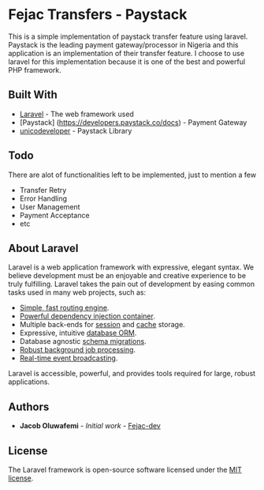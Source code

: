 # Fejac Transfers - Paystack

This is a simple implementation of paystack transfer feature using laravel.
Paystack is the leading payment gateway/processor in Nigeria and this application is an implementation of their transfer feature.
I choose to use laravel for this implementation because it is one of the best and powerful PHP framework.


## Built With

* [Laravel](https://laravel.com/docs) - The web framework used
* [Paystack] (https://developers.paystack.co/docs) - Payment Gateway
* [unicodeveloper](https://github.com/unicodeveloper/laravel-paystack) - Paystack Library




## Todo
There are alot of functionalities left to be implemented, just to mention a few
- Transfer Retry
- Error Handling
- User Management
- Payment Acceptance
- etc


## About Laravel

Laravel is a web application framework with expressive, elegant syntax. We believe development must be an enjoyable and creative experience to be truly fulfilling. Laravel takes the pain out of development by easing common tasks used in many web projects, such as:

- [Simple, fast routing engine](https://laravel.com/docs/routing).
- [Powerful dependency injection container](https://laravel.com/docs/container).
- Multiple back-ends for [session](https://laravel.com/docs/session) and [cache](https://laravel.com/docs/cache) storage.
- Expressive, intuitive [database ORM](https://laravel.com/docs/eloquent).
- Database agnostic [schema migrations](https://laravel.com/docs/migrations).
- [Robust background job processing](https://laravel.com/docs/queues).
- [Real-time event broadcasting](https://laravel.com/docs/broadcasting).

Laravel is accessible, powerful, and provides tools required for large, robust applications.


## Authors

* **Jacob Oluwafemi** - *Initial work* - [Fejac-dev](https://github.com/fejac-dev)

## License

The Laravel framework is open-source software licensed under the [MIT license](https://opensource.org/licenses/MIT).
